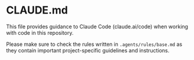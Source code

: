 # CLAUDE.md

This file provides guidance to Claude Code (claude.ai/code) when working with code in this repository.

Please make sure to check the rules written in `.agents/rules/base.md` as they contain important project-specific guidelines and instructions.
